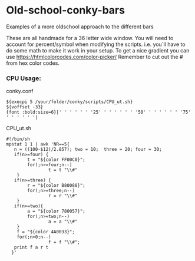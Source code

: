 # Old-school-conky-bars
Examples of a more oldschool approach to the different bars

These are all handmade for a 36 letter wide window. You will need to account for percent/symbol when modifying the scripts.
i.e. you´ll have to do some math to make it work in your setup. To get a nice gradient you can use https://htmlcolorcodes.com/color-picker/
Remember to cut out the # from hex color codes.

<h3>CPU Usage:</h3>

conky.conf
~~~
${execpi 5 /your/folder/conky/scripts/CPU_ut.sh}
${voffset -33}
{font :bold:size=6}|' ' ' ' ' ' '25' ' ' ' ' ' ' '50' ' ' ' ' ' ' '75' ' ' ' ' ' '|
~~~
CPU_ut.sh
~~~
#!/bin/sh
mpstat 1 1 | awk 'NR==5{
   n = ((100-$12)/2.857); two = 10;  three = 20; four = 30;
   if(n>=four) {
        t = "${color FF00C0}";
        for(;n>=four;n--)
                t = t "\\#"
    }
   if(n>=three) {
        r = "${color B80088}";
        for(;n>=three;n--)
                r = r "\\#"
    }
   if(n>=two){
        a = "${color 780057}";
        for(;n>=two;n--)
                a = a "\\#"
    }
    f = "${color 4A0033}";
    for(;n>0;n--)
                f = f "\\#";
   print f a r t
  }'
~~~
